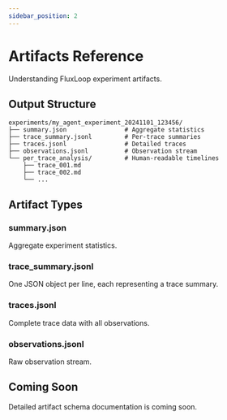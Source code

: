 ```yaml
---
sidebar_position: 2
---
```


# Artifacts Reference

Understanding FluxLoop experiment artifacts.

## Output Structure

```
experiments/my_agent_experiment_20241101_123456/
├── summary.json                # Aggregate statistics
├── trace_summary.jsonl         # Per-trace summaries
├── traces.jsonl                # Detailed traces
├── observations.jsonl          # Observation stream
└── per_trace_analysis/         # Human-readable timelines
    ├── trace_001.md
    ├── trace_002.md
    └── ...
```

## Artifact Types

### summary.json

Aggregate experiment statistics.

### trace_summary.jsonl

One JSON object per line, each representing a trace summary.

### traces.jsonl

Complete trace data with all observations.

### observations.jsonl

Raw observation stream.

## Coming Soon

Detailed artifact schema documentation is coming soon.

